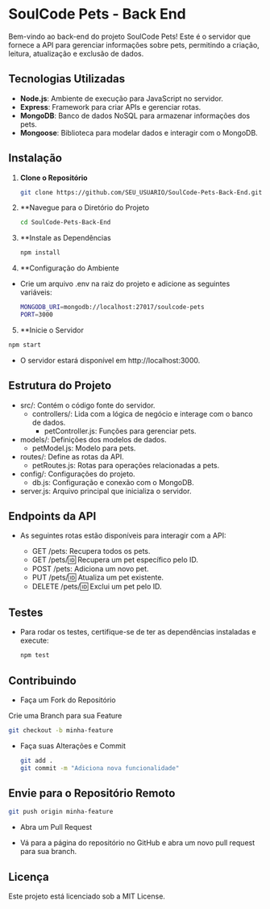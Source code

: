 # SoulCode Pets - Back End

Bem-vindo ao back-end do projeto SoulCode Pets! Este é o servidor que fornece a API para gerenciar informações sobre pets, permitindo a criação, leitura, atualização e exclusão de dados.

## Tecnologias Utilizadas

- **Node.js**: Ambiente de execução para JavaScript no servidor.
- **Express**: Framework para criar APIs e gerenciar rotas.
- **MongoDB**: Banco de dados NoSQL para armazenar informações dos pets.
- **Mongoose**: Biblioteca para modelar dados e interagir com o MongoDB.

## Instalação

1. **Clone o Repositório**

   ```bash
   git clone https://github.com/SEU_USUARIO/SoulCode-Pets-Back-End.git
   ```
2. **Navegue para o Diretório do Projeto

   ```bash
   cd SoulCode-Pets-Back-End
   ```
3. **Instale as Dependências

   ```bash
   npm install
   ```

4. **Configuração do Ambiente
- Crie um arquivo .env na raiz do projeto e adicione as seguintes variáveis:

   ```bash
   MONGODB_URI=mongodb://localhost:27017/soulcode-pets
   PORT=3000
  ```

5. **Inicie o Servidor

  ```bash
  npm start
  ```
- O servidor estará disponível em http://localhost:3000.

## Estrutura do Projeto
- src/: Contém o código fonte do servidor.
  - controllers/: Lida com a lógica de negócio e interage com o banco de dados.
    - petController.js: Funções para gerenciar pets.
- models/: Definições dos modelos de dados.
  - petModel.js: Modelo para pets.
- routes/: Define as rotas da API.
  - petRoutes.js: Rotas para operações relacionadas a pets.
- config/: Configurações do projeto.
  - db.js: Configuração e conexão com o MongoDB.
- server.js: Arquivo principal que inicializa o servidor.

 
## Endpoints da API
- As seguintes rotas estão disponíveis para interagir com a API:

    - GET /pets: Recupera todos os pets.
    - GET /pets/:id: Recupera um pet específico pelo ID.
    - POST /pets: Adiciona um novo pet.
    - PUT /pets/:id: Atualiza um pet existente.
    - DELETE /pets/:id: Exclui um pet pelo ID.

## Testes
- Para rodar os testes, certifique-se de ter as dependências instaladas e execute:

   ```bash
  npm test
   ```
## Contribuindo
- Faça um Fork do Repositório

Crie uma Branch para sua Feature

   ```bash
  git checkout -b minha-feature
   ```
- Faça suas Alterações e Commit

   ```bash
  git add .
  git commit -m "Adiciona nova funcionalidade"
   ```
   
## Envie para o Repositório Remoto

  ```bash
  git push origin minha-feature
  ```
- Abra um Pull Request

- Vá para a página do repositório no GitHub e abra um novo pull request para sua branch.

## Licença
Este projeto está licenciado sob a MIT License.
